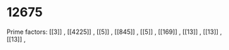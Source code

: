 # 12675

Prime factors: [[3]] , [[4225]] , [[5]] , [[845]] , [[5]] , [[169]] , [[13]] , [[13]] , [[13]] , 